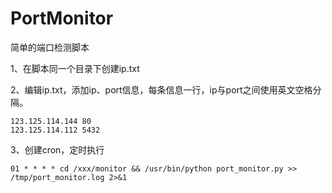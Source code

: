 # PortMonitor
简单的端口检测脚本

1、在脚本同一个目录下创建ip.txt

2、编辑ip.txt，添加ip、port信息，每条信息一行，ip与port之间使用英文空格分隔。

```
123.125.114.144 80
123.125.114.112 5432
```

3、创建cron，定时执行

```
01 * * * * cd /xxx/monitor && /usr/bin/python port_monitor.py >> /tmp/port_monitor.log 2>&1
```
